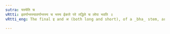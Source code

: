 ```yaml
---
sutra: यस्येति च
vRtti: इवर्णान्तस्यावर्णान्तस्य च भस्य ईकारे परे तद्धिते च लोपा भवति ॥
vRtti_eng: The final इ and अ (both long and short), of a _bha_ stem, are elided before _Taddhita_ affix and before the feminine affix ई ॥

---
```

